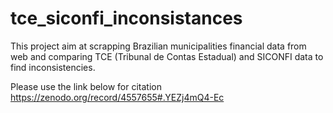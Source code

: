 # tce_siconfi_inconsistances
This project aim at scrapping Brazilian municipalities financial data from web and comparing TCE (Tribunal de Contas Estadual) and SICONFI data to find inconsistencies.

Please use the link below for citation
https://zenodo.org/record/4557655#.YEZj4mQ4-Ec
